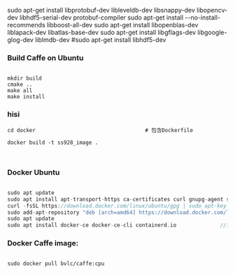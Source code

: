 

sudo apt-get install libprotobuf-dev libleveldb-dev libsnappy-dev libopencv-dev libhdf5-serial-dev protobuf-compiler
sudo apt-get install --no-install-recommends libboost-all-dev
sudo apt-get install libopenblas-dev liblapack-dev libatlas-base-dev
sudo apt-get install libgflags-dev libgoogle-glog-dev liblmdb-dev
#sudo apt-get install libhdf5-dev


### Build Caffe on Ubuntu
```

mkdir build
cmake ..
make all
make install

```


### hisi
```
cd docker                                   # 包含Dockerfile

docker build -t ss928_image .



```


### Docker Ubuntu
```rust

sudo apt update
sudo apt install apt-transport-https ca-certificates curl gnupg-agent software-properties-common
curl -fsSL https://download.docker.com/linux/ubuntu/gpg | sudo apt-key add -
sudo add-apt-repository "deb [arch=amd64] https://download.docker.com/linux/ubuntu $(lsb_release -cs) stable"
sudo apt update
sudo apt install docker-ce docker-ce-cli containerd.io              //install docker


```

### Docker Caffe image:
```

sudo docker pull bvlc/caffe:cpu




```
